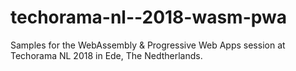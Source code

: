 # techorama-nl--2018-wasm-pwa
Samples for the WebAssembly &amp; Progressive Web Apps session at Techorama NL 2018 in Ede, The Nedtherlands.
